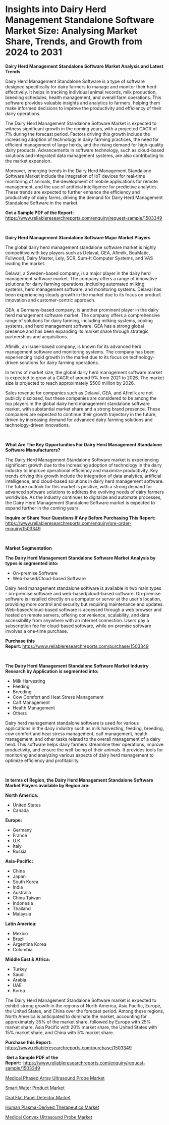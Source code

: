 <p><h1>Insights into Dairy Herd Management Standalone Software Market Size: Analysing Market Share, Trends, and Growth from 2024 to 2031</h1></p><p><strong>Dairy Herd Management Standalone Software Market Analysis and Latest Trends</strong></p>
<p><p>Dairy Herd Management Standalone Software is a type of software designed specifically for dairy farmers to manage and monitor their herd effectively. It helps in tracking individual animal records, milk production, breeding schedules, health management, and overall farm operations. This software provides valuable insights and analytics to farmers, helping them make informed decisions to improve the productivity and efficiency of their dairy operations.</p><p>The Dairy Herd Management Standalone Software Market is expected to witness significant growth in the coming years, with a projected CAGR of 7% during the forecast period. Factors driving this growth include the increasing adoption of technology in dairy farming practices, the need for efficient management of large herds, and the rising demand for high-quality dairy products. Advancements in software technology, such as cloud-based solutions and integrated data management systems, are also contributing to the market expansion.</p><p>Moreover, emerging trends in the Dairy Herd Management Standalone Software Market include the integration of IoT devices for real-time monitoring of animals, the development of mobile applications for remote management, and the use of artificial intelligence for predictive analytics. These trends are expected to further enhance the efficiency and productivity of dairy farms, driving the demand for Dairy Herd Management Standalone Software in the market.</p></p>
<p><strong>Get a Sample PDF of the Report:&nbsp;</strong> <a href="https://www.reliableresearchreports.com/enquiry/request-sample/1503349">https://www.reliableresearchreports.com/enquiry/request-sample/1503349</a></p>
<p>&nbsp;</p>
<p><strong>Dairy Herd Management Standalone Software Major Market Players</strong></p>
<p><p>The global dairy herd management standalone software market is highly competitive with key players such as Delaval, GEA, Afimilk, BouMatic, Fullwood, Dairy Master, Lely, SCR, Sum-It Computer Systems, and VAS leading the market. </p><p>Delaval, a Sweden-based company, is a major player in the dairy herd management software market. The company offers a range of innovative solutions for dairy farming operations, including automated milking systems, herd management software, and monitoring systems. Delaval has been experiencing steady growth in the market due to its focus on product innovation and customer-centric approach.</p><p>GEA, a Germany-based company, is another prominent player in the dairy herd management software market. The company offers a comprehensive range of solutions for dairy farming, including milking systems, cooling systems, and herd management software. GEA has a strong global presence and has been expanding its market share through strategic partnerships and acquisitions.</p><p>Afimilk, an Israel-based company, is known for its advanced herd management software and monitoring systems. The company has been experiencing rapid growth in the market due to its focus on technology-driven solutions for dairy farming operations.</p><p>In terms of market size, the global dairy herd management software market is expected to grow at a CAGR of around 9% from 2021 to 2026. The market size is projected to reach approximately $500 million by 2026.</p><p>Sales revenue for companies such as Delaval, GEA, and Afimilk are not publicly disclosed, but these companies are considered to be among the top players in the global dairy herd management standalone software market, with substantial market share and a strong brand presence. These companies are expected to continue their growth trajectory in the future, driven by increasing demand for advanced dairy farming solutions and technology-driven innovations.</p></p>
<p>&nbsp;</p>
<p><strong>What Are The Key Opportunities For Dairy Herd Management Standalone Software Manufacturers?</strong></p>
<p><p>The Dairy Herd Management Standalone Software market is experiencing significant growth due to the increasing adoption of technology in the dairy industry to improve operational efficiency and maximize productivity. Key trends driving this growth include the integration of data analytics, artificial intelligence, and cloud-based solutions in dairy herd management software. The future outlook for this market is positive, with a strong demand for advanced software solutions to address the evolving needs of dairy farmers worldwide. As the industry continues to digitalize and automate processes, the Dairy Herd Management Standalone Software market is expected to expand further in the coming years.</p></p>
<p><strong>Inquire or Share Your Questions If Any Before Purchasing This Report:</strong> <a href="https://www.reliableresearchreports.com/enquiry/pre-order-enquiry/1503349">https://www.reliableresearchreports.com/enquiry/pre-order-enquiry/1503349</a></p>
<p>&nbsp;</p>
<p><strong>Market Segmentation</strong></p>
<p><strong>The Dairy Herd Management Standalone Software Market Analysis by types is segmented into:</strong></p>
<p><ul><li>On-premise Software</li><li>Web-based/Cloud-based Software</li></ul></p>
<p><p>Dairy herd management standalone software is available in two main types - on-premise software and web-based/cloud-based software. On-premise software is installed directly on a computer or server at the user's location, providing more control and security but requiring maintenance and updates. Web-based/cloud-based software is accessed through a web browser and hosted on remote servers, offering convenience, scalability, and data accessibility from anywhere with an internet connection. Users pay a subscription fee for cloud-based software, while on-premise software involves a one-time purchase.</p></p>
<p><strong>Purchase this Report:&nbsp;</strong><a href="https://www.reliableresearchreports.com/purchase/1503349">https://www.reliableresearchreports.com/purchase/1503349</a></p>
<p>&nbsp;</p>
<p><strong>The Dairy Herd Management Standalone Software Market Industry Research by Application is segmented into:</strong></p>
<p><ul><li>Milk Harvesting</li><li>Feeding</li><li>Breeding</li><li>Cow Comfort and Heat Stress Management</li><li>Calf Management</li><li>Health Management</li><li>Others</li></ul></p>
<p><p>Dairy herd management standalone software is used for various applications in the dairy industry such as milk harvesting, feeding, breeding, cow comfort and heat stress management, calf management, health management, and other tasks related to the overall management of a dairy herd. This software helps dairy farmers streamline their operations, improve productivity, and ensure the well-being of their animals. It provides tools for monitoring and analyzing various aspects of dairy herd management to optimize efficiency and profitability.</p></p>
<p>&nbsp;</p>
<p><strong>In terms of Region, the Dairy Herd Management Standalone Software Market Players available by Region are:</strong></p>
<p>
    <p> <strong> North America: </strong>
        <ul>
            <li>United States</li>
            <li>Canada</li>
        </ul>
        </p> 
    <p> <strong> Europe: </strong>
        <ul>
            <li>Germany</li>
            <li>France</li>
            <li>U.K.</li>
            <li>Italy</li>
            <li>Russia</li>
        </ul>
        </p> 
    <p> <strong> Asia-Pacific: </strong>
        <ul>
            <li>China</li>
            <li>Japan</li>
            <li>South Korea</li>
            <li>India</li>
            <li>Australia</li>
            <li>China Taiwan</li>
            <li>Indonesia</li>
            <li>Thailand</li>
            <li>Malaysia</li>
        </ul>
        </p> 
    <p> <strong> Latin America: </strong>
        <ul>
            <li>Mexico</li>
            <li>Brazil</li>
            <li>Argentina Korea</li>
            <li>Colombia</li>
        </ul>
        </p> 
    <p> <strong> Middle East & Africa: </strong>
        <ul>
            <li>Turkey</li>
            <li>Saudi</li>
            <li>Arabia</li>
            <li>UAE</li>
            <li>Korea</li>
        </ul>
    </p>
    </p>
<p><p>The Dairy Herd Management Standalone Software market is expected to exhibit strong growth in the regions of North America, Asia Pacific, Europe, the United States, and China over the forecast period. Among these regions, North America is anticipated to dominate the market, accounting for approximately 35% of the market share, followed by Europe with 25% market share, Asia Pacific with 20% market share, the United States with 15% market share, and China with 5% market share.</p></p>
<p><strong>Purchase this Report: </strong><a href="https://www.reliableresearchreports.com/purchase/1503349">https://www.reliableresearchreports.com/purchase/1503349</a></p>
<p>&nbsp;<strong>Get a Sample PDF of the Report:&nbsp;&nbsp;</strong><a href="https://www.reliableresearchreports.com/enquiry/request-sample/1503349">https://www.reliableresearchreports.com/enquiry/request-sample/1503349</a></p>
<p><strong></strong></p>
<p><p><a href="https://medium.com/@erickasauer/medical-phased-array-ultrasound-probe-market-report-reveals-the-latest-trends-and-growth-86b0dac99fb5">Medical Phased Array Ultrasound Probe Market</a></p><p><a href="https://github.com/nicholepatriciadoylenwnrjr0/Market-Research-Report-List-1/blob/main/smart-water-product-market.md">Smart Water Product Market</a></p><p><a href="https://medium.com/@erickasauer/oral-flat-panel-detector-market-trends-and-market-analysis-forecasted-for-period-2024-2031-9c30a0b56bd5">Oral Flat Panel Detector Market</a></p><p><a href="https://github.com/gamblestampleyjenny50m5sl6/Market-Research-Report-List-1/blob/main/human-plasma-derived-therapeutics-market.md">Human Plasma-Derived Therapeutics Market</a></p><p><a href="https://medium.com/@erickasauer/medical-convex-ultrasound-probe-market-share-evolution-and-market-growth-trends-2024-2031-0b96280884e9">Medical Convex Ultrasound Probe Market</a></p></p>